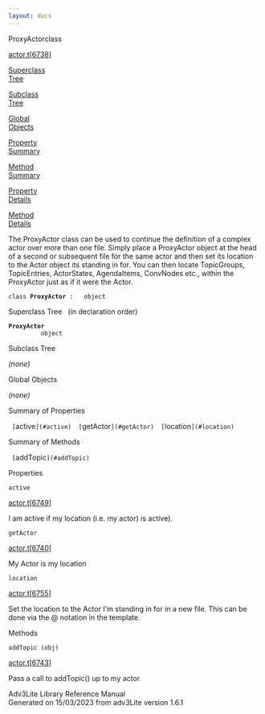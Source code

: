 ```yaml
---
layout: docs
---
```

<span class="title">ProxyActor</span><span class="type">class</span>

[actor.t](../file/actor.t.html)\[[6738](../source/actor.t.html#6738)\]

[Superclass  
Tree](#_SuperClassTree_)

[Subclass  
Tree](#_SubClassTree_)

[Global  
Objects](#_ObjectSummary_)

[Property  
Summary](#_PropSummary_)

[Method  
Summary](#_MethodSummary_)

[Property  
Details](#_Properties_)

[Method  
Details](#_Methods_)



The ProxyActor class can be used to continue the definition of a complex
actor over more than one file. Simply place a ProxyActor object at the
head of a second or subsequent file for the same actor and then set its
location to the Actor object its standing in for. You can then locate
TopicGroups, TopicEntries, ActorStates, AgendaItems, ConvNodes etc.,
within the ProxyActor just as if it were the Actor.

`class `**`ProxyActor`**` :   object`



<span id="_SuperClassTree_"></span>



<span class="hdln">Superclass Tree</span>   (in declaration order)



**`ProxyActor`**  
`         object`  
<span id="_SubClassTree_"></span>



<span class="hdln">Subclass Tree</span>  



*(none)* <span id="_ObjectSummary_"></span>



<span class="hdln">Global Objects</span>  



*(none)* <span id="_PropSummary_"></span>



<span class="hdln">Summary of Properties</span>  



` [`active`](#active)  [`getActor`](#getActor)  [`location`](#location)  `

<span id="_MethodSummary_"></span>



<span class="hdln">Summary of Methods</span>  



` [`addTopic`](#addTopic)  `

<span id="_Properties_"></span>



<span class="hdln">Properties</span>  



<span id="active"></span>

`active`

[actor.t](../file/actor.t.html)\[[6749](../source/actor.t.html#6749)\]



I am active if my location (i.e. my actor) is active).



<span id="getActor"></span>

`getActor`

[actor.t](../file/actor.t.html)\[[6740](../source/actor.t.html#6740)\]



My Actor is my location



<span id="location"></span>

`location`

[actor.t](../file/actor.t.html)\[[6755](../source/actor.t.html#6755)\]



Set the location to the Actor I'm standing in for in a new file. This
can be done via the @ notation in the template.



<span id="_Methods_"></span>



<span class="hdln">Methods</span>  



<span id="addTopic"></span>

`addTopic (obj)`

[actor.t](../file/actor.t.html)\[[6743](../source/actor.t.html#6743)\]



Pass a call to addTopic() up to my actor





Adv3Lite Library Reference Manual  
Generated on 15/03/2023 from adv3Lite version 1.6.1


